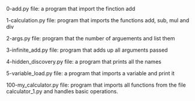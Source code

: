 0-add.py file: a program that import the finction add

1-calculation.py file: program that imports the functions add, sub, mul and div

2-args.py file: program that the number of arguements and list them

3-infinite_add.py file: program that adds up all arguments passed

4-hidden_discovery.py file: a program that prints all the names

5-variable_load.py file: a program that imports a variable and print it

100-my_calculator.py file: program that imports all functions from the file calculator_1.py and handles basic operations.
